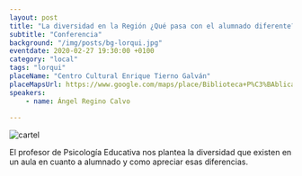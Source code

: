 ```yaml
---
layout: post
title: "La diversidad en la Región ¿Qué pasa con el alumnado diferente?"
subtitle: "Conferencia"
background: "/img/posts/bg-lorqui.jpg"
eventdate: 2020-02-27 19:30:00 +0100
category: "local"
tags: "lorqui"
placeName: "Centro Cultural Enrique Tierno Galván"
placeMapsUrl: https://www.google.com/maps/place/Biblioteca+P%C3%BAblica+Municipal+Centro+Cultural+Enrique+Tierno+Galv%C3%A1n/@38.0812288,-1.2542756,15z/data=!4m5!3m4!1s0x0:0xc055076049626fe6!8m2!3d38.0812288!4d-1.2542756
speakers:
    - name: Ángel Regino Calvo
    
---
```

![cartel](/img/posts/angelregino.png)   

El profesor de Psicología Educativa nos plantea la diversidad que existen en un aula en cuanto a alumnado y como apreciar esas diferencias.
